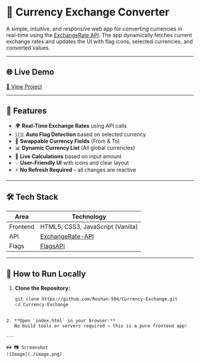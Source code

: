 
# 💱 Currency Exchange Converter

A simple, intuitive, and responsive web app for converting currencies in real-time using the [ExchangeRate API](https://www.exchangerate-api.com/). The app dynamically fetches current exchange rates and updates the UI with flag icons, selected currencies, and converted values.

---

## 🌐 Live Demo

[🔗 View Project](https://roshan-504.github.io/Currency-Exchange/)

---

## 📌 Features

- 🌍 **Real-Time Exchange Rates** using API calls
- 🇺🇸 **Auto Flag Detection** based on selected currency
- 🔁 **Swappable Currency Fields** (From & To)
- 📊 **Dynamic Currency List** (All global currencies)
- 🧮 **Live Calculations** based on input amount
- 💡 **User-Friendly UI** with icons and clear layout
- ⚡ **No Refresh Required** – all changes are reactive

---

## 🛠️ Tech Stack

| Area        | Technology                          |
|-------------|-------------------------------------|
| Frontend    | HTML5, CSS3, JavaScript (Vanilla)   |
| API         | [ExchangeRate-API](https://www.exchangerate-api.com/) |
| Flags       | [FlagsAPI](https://flagsapi.com/)   |

---

## 🚀 How to Run Locally

1. **Clone the Repository:**
   ```bash
   git clone https://github.com/Roshan-504/Currency-Exchange.git
   cd Currency-Exchange
````

2. **Open `index.html` in your browser:**
   No build tools or servers required – this is a pure frontend app!

---

## 📷 Screenshot
![Image](./image.png)

